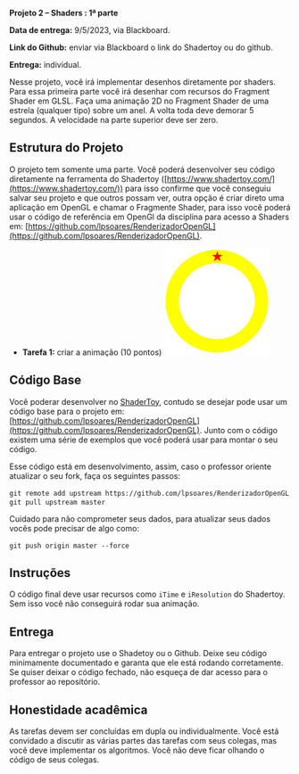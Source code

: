 
**Projeto 2 – Shaders : 1ª parte**

**Data de entrega:** 9/5/2023, via Blackboard.

**Link do Github:** enviar via Blackboard o link do Shadertoy ou do github.

**Entrega:** individual.

Nesse projeto, você irá implementar desenhos diretamente por shaders. Para essa primeira parte você irá desenhar com recursos do Fragment Shader em GLSL. Faça uma animação 2D no Fragment Shader de uma estrela (qualquer tipo) sobre um anel. A volta toda deve demorar 5 segundos. A velocidade na parte superior deve ser zero.


## Estrutura do Projeto

O projeto tem somente uma parte. Você poderá desenvolver seu código diretamente na ferramenta do Shadertoy ([https://www.shadertoy.com/](https://www.shadertoy.com/)) para isso confirme que você conseguiu salvar seu projeto e que outros possam ver, outra opção é criar direto uma aplicação em OpenGL e chamar o Fragmente Shader, para isso você poderá usar o código de referência em OpenGl da disciplina para acesso a Shaders em: [https://github.com/lpsoares/RenderizadorOpenGL](https://github.com/lpsoares/RenderizadorOpenGL).

* **Tarefa 1:** criar a animação (10 pontos)
![](../imagens/exerc211.gif)


## Código Base

Você poderar desenvolver no [ShaderToy](https://www.shadertoy.com/), contudo se desejar pode usar um código base para o projeto em: [https://github.com/lpsoares/RenderizadorOpenGL](https://github.com/lpsoares/RenderizadorOpenGL). Junto com o código existem uma série de exemplos que você poderá usar para montar o seu código.

Esse código está em desenvolvimento, assim, caso o professor oriente atualizar o seu fork, faça os seguintes passos:

```
git remote add upstream https://github.com/lpsoares/RenderizadorOpenGL
git pull upstream master
```

Cuidado para não comprometer seus dados, para atualizar seus dados vocês pode precisar de algo como:

```
git push origin master --force
```

## Instruções

O código final deve usar recursos como `iTime` e `iResolution` do Shadertoy. Sem isso você não conseguirá rodar sua animação.


## Entrega

Para entregar o projeto use o Shadetoy ou o Github. Deixe seu código minimamente documentado e garanta que ele está rodando corretamente. Se quiser deixar o código fechado, não esqueça de dar acesso para o professor ao repositório.


## Honestidade acadêmica

As tarefas devem ser concluídas em dupla ou individualmente. Você está convidado a discutir as várias partes das tarefas com seus colegas, mas você deve implementar os algoritmos. Você não deve ficar olhando o código de seus colegas.
